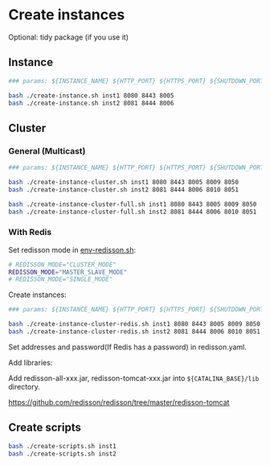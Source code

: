 # Create instances

Optional: tidy package (if you use it)

## Instance

```bash
### params: ${INSTANCE_NAME} ${HTTP_PORT} ${HTTPS_PORT} ${SHUTDOWN_PORT}

bash ./create-instance.sh inst1 8080 8443 8005
bash ./create-instance.sh inst2 8081 8444 8006
```

## Cluster

### General (Multicast)

```bash
### params: ${INSTANCE_NAME} ${HTTP_PORT} ${HTTPS_PORT} ${SHUTDOWN_PORT} ${AJP_PORT} ${JMX_PORT}

bash ./create-instance-cluster.sh inst1 8080 8443 8005 8009 8050
bash ./create-instance-cluster.sh inst2 8081 8444 8006 8010 8051

bash ./create-instance-cluster-full.sh inst1 8080 8443 8005 8009 8050
bash ./create-instance-cluster-full.sh inst2 8081 8444 8006 8010 8051
```

### With Redis

Set redisson mode in [env-redisson.sh](/tomcat/instance/env-redisson.sh):

```bash
# REDISSON_MODE="CLUSTER_MODE"
REDISSON_MODE="MASTER_SLAVE_MODE"
# REDISSON_MODE="SINGLE_MODE"
```

Create instances:

```bash
### params: ${INSTANCE_NAME} ${HTTP_PORT} ${HTTPS_PORT} ${SHUTDOWN_PORT} ${AJP_PORT} ${JMX_PORT}

bash ./create-instance-cluster-redis.sh inst1 8080 8443 8005 8009 8050
bash ./create-instance-cluster-redis.sh inst2 8081 8444 8006 8010 8051
```

Set addresses and password(If Redis has a password) in redisson.yaml.

Add libraries:

Add redisson-all-xxx.jar, redisson-tomcat-xxx.jar into `${CATALINA_BASE}/lib` directory.

https://github.com/redisson/redisson/tree/master/redisson-tomcat

## Create scripts

```bash
bash ./create-scripts.sh inst1
bash ./create-scripts.sh inst2
```
